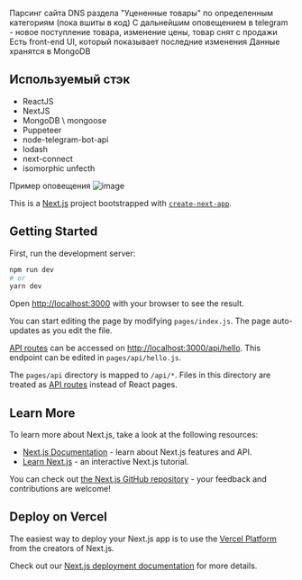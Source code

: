 Парсинг сайта DNS раздела "Уцененные товары" по определенным категориям (пока вшиты в код)
С дальнейшим оповещением в telegram - новое поступление товара, изменение цены, товар снят с продажи
Есть front-end UI, который показывает последние изменения
Данные хранятся в MongoDB

## Используемый стэк
- ReactJS
- NextJS
- MongoDB \ mongoose
- Puppeteer
- node-telegram-bot-api
- lodash
- next-connect
- isomorphic unfecth

Пример оповещения
![image](https://user-images.githubusercontent.com/13434364/119121248-a134c800-ba46-11eb-9717-7c0cee9192c2.png)

This is a [Next.js](https://nextjs.org/) project bootstrapped with [`create-next-app`](https://github.com/vercel/next.js/tree/canary/packages/create-next-app).

## Getting Started

First, run the development server:

```bash
npm run dev
# or
yarn dev
```

Open [http://localhost:3000](http://localhost:3000) with your browser to see the result.

You can start editing the page by modifying `pages/index.js`. The page auto-updates as you edit the file.

[API routes](https://nextjs.org/docs/api-routes/introduction) can be accessed on [http://localhost:3000/api/hello](http://localhost:3000/api/hello). This endpoint can be edited in `pages/api/hello.js`.

The `pages/api` directory is mapped to `/api/*`. Files in this directory are treated as [API routes](https://nextjs.org/docs/api-routes/introduction) instead of React pages.

## Learn More

To learn more about Next.js, take a look at the following resources:

- [Next.js Documentation](https://nextjs.org/docs) - learn about Next.js features and API.
- [Learn Next.js](https://nextjs.org/learn) - an interactive Next.js tutorial.

You can check out [the Next.js GitHub repository](https://github.com/vercel/next.js/) - your feedback and contributions are welcome!

## Deploy on Vercel

The easiest way to deploy your Next.js app is to use the [Vercel Platform](https://vercel.com/new?utm_medium=default-template&filter=next.js&utm_source=create-next-app&utm_campaign=create-next-app-readme) from the creators of Next.js.

Check out our [Next.js deployment documentation](https://nextjs.org/docs/deployment) for more details.
